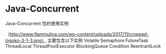 # Java-Concurrent
Java-Concurrent 包的使用实例

（http://www.flammulina.com/wp-content/uploads/2017/11/cropped-logoko-3-1-3.png）
主要包含以下实例
Volatile
Semaphore
FutureTask
ThreadLocal
ThreadPoolExecutor
BlockingQueue
Condition
ReentrantLock

